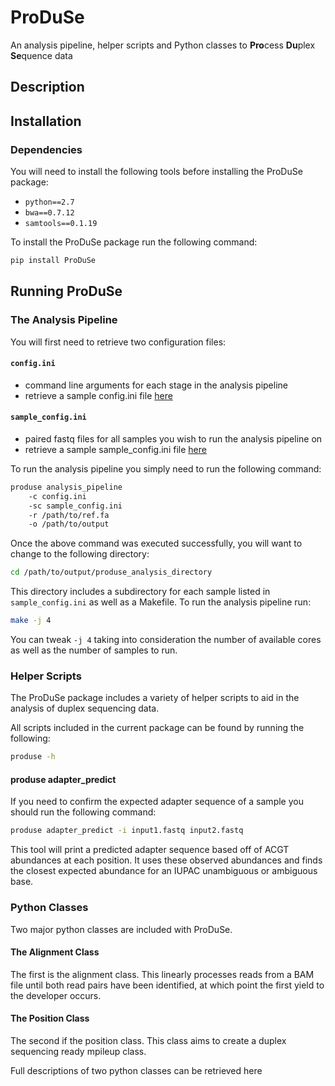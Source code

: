 # ProDuSe
An analysis pipeline, helper scripts and Python classes to **Pro**cess **Du**plex **Se**quence data

## Description


## Installation 

### Dependencies

You will need to install the following tools before installing the ProDuSe package:

* `python==2.7`
* `bwa==0.7.12`
* `samtools==0.1.19`

To install the ProDuSe package run the following command:

```bash
pip install ProDuSe
```

## Running ProDuSe

### The Analysis Pipeline

You will first need to retrieve two configuration files:

#### `config.ini`
 * command line arguments for each stage in the analysis pipeline
 * retrieve a sample config.ini file [here](https://github.com/morinlab/ProDuSe/blob/master/etc/produse_config.ini)

#### `sample_config.ini`
 * paired fastq files for all samples you wish to run the analysis pipeline on
 * retrieve a sample sample_config.ini file [here](https://github.com/morinlab/ProDuSe/blob/master/etc/sample_config.ini)

To run the analysis pipeline you simply need to run the following command:

```bash
produse analysis_pipeline 
    -c config.ini
    -sc sample_config.ini
    -r /path/to/ref.fa
    -o /path/to/output
```

Once the above command was executed successfully, you will want to change to the following directory:

```bash
cd /path/to/output/produse_analysis_directory
```

This directory includes a subdirectory for each sample listed in `sample_config.ini` as well as a Makefile. To run the analysis pipeline run:

```bash
make -j 4
```

You can tweak `-j 4` taking into consideration the number of available cores as well as the number of samples to run.

### Helper Scripts

The ProDuSe package includes a variety of helper scripts to aid in the analysis of duplex sequencing data.

All scripts included in the current package can be found by running the following:

```bash
produse -h
```

#### produse adapter_predict

If you need to confirm the expected adapter sequence of a sample you should run the following command:

```bash
produse adapter_predict -i input1.fastq input2.fastq
```

This tool will print a predicted adapter sequence based off of ACGT abundances at each position. It uses these observed abundances and finds the closest expected abundance for an IUPAC unambiguous or ambiguous base.

### Python Classes

Two major python classes are included with ProDuSe. 

#### The Alignment Class

The first is the alignment class. This linearly processes reads from a BAM file until both read pairs have been identified, at which point the first yield to the developer occurs.

#### The Position Class

The second if the position class. This class aims to create a duplex sequencing ready mpileup class.

Full descriptions of two python classes can be retrieved here
